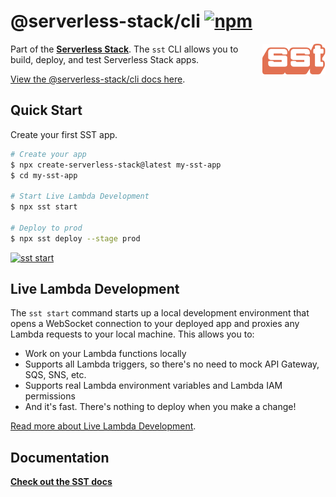 # @serverless-stack/cli [![npm](https://img.shields.io/npm/v/@serverless-stack/cli.svg?style=flat-square)](https://www.npmjs.com/package/@serverless-stack/cli)

<img alt="Logo" align="right" src="https://raw.githubusercontent.com/serverless-stack/identity/main/sst.svg" width="20%" />

Part of the **[Serverless Stack](https://github.com/serverless-stack/serverless-stack)**. The `sst` CLI allows you to build, deploy, and test Serverless Stack apps.

[View the @serverless-stack/cli docs here](https://docs.serverless-stack.com/packages/cli).

## Quick Start

Create your first SST app.

```bash
# Create your app
$ npx create-serverless-stack@latest my-sst-app
$ cd my-sst-app

# Start Live Lambda Development
$ npx sst start

# Deploy to prod
$ npx sst deploy --stage prod
```

[![sst start](https://d1ne2nltv07ycv.cloudfront.net/SST/sst-start-demo/sst-start-demo-2.gif)](https://d1ne2nltv07ycv.cloudfront.net/SST/sst-start-demo/sst-start-demo-2.mp4)

## Live Lambda Development

The `sst start` command starts up a local development environment that opens a WebSocket connection to your deployed app and proxies any Lambda requests to your local machine. This allows you to:

- Work on your Lambda functions locally
- Supports all Lambda triggers, so there's no need to mock API Gateway, SQS, SNS, etc.
- Supports real Lambda environment variables and Lambda IAM permissions
- And it's fast. There's nothing to deploy when you make a change!

[Read more about Live Lambda Development](https://docs.serverless-stack.com/live-lambda-development).

## Documentation

[**Check out the SST docs**](https://docs.serverless-stack.com)
